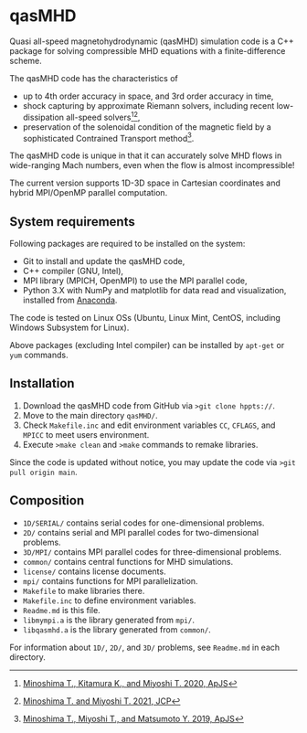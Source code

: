 # qasMHD
Quasi all-speed magnetohydrodynamic (qasMHD) simulation code is a C++ package for solving compressible MHD equations with a finite-difference scheme.

The qasMHD code has the characteristics of
- up to 4th order accuracy in space, and 3rd order accuracy in time,
- shock capturing by approximate Riemann solvers, including recent low-dissipation all-speed solvers[^1][^2],
- preservation of the solenoidal condition of the magnetic field by a sophisticated Contrained Transport method[^3].

The qasMHD code is unique in that it can accurately solve MHD flows in wide-ranging Mach numbers, even when the flow is almost incompressible!

The current version supports 1D-3D space in Cartesian coordinates and hybrid MPI/OpenMP parallel computation.

## System requirements
Following packages are required to be installed on the system:
- Git to install and update the qasMHD code,
- C++ compiler (GNU, Intel),
- MPI library (MPICH, OpenMPI) to use the MPI parallel code,
- Python 3.X with NumPy and matplotlib for data read and visualization, installed from [Anaconda](https://www.anaconda.com/products/distribution).

The code is tested on Linux OSs (Ubuntu, Linux Mint, CentOS, including Windows Subsystem for Linux).

Above packages (excluding Intel compiler) can be installed by `apt-get` or `yum` commands.

## Installation
1. Download the qasMHD code from GitHub via `>git clone hppts://`.
2. Move to the main directory `qasMHD/`.
3. Check `Makefile.inc` and edit environment variables `CC`, `CFLAGS`, and `MPICC` to meet users environment.
4. Execute `>make clean` and `>make` commands to remake libraries.

Since the code is updated without notice, you may update the code via `>git pull origin main`.

## Composition
- `1D/SERIAL/` contains serial codes for one-dimensional problems.
- `2D/` contains serial and MPI parallel codes for two-dimensional problems.
- `3D/MPI/` contains MPI parallel codes for three-dimensional problems.
- `common/` contains central functions for MHD simulations.
- `license/` contains license documents.
- `mpi/` contains functions for MPI parallelization.
- `Makefile` to make libraries there.
- `Makefile.inc` to define environment variables.
- `Readme.md` is this file.
- `libmympi.a` is the library generated from `mpi/`.
- `libqasmhd.a` is the library generated from `common/`.

For information about `1D/`, `2D/`, and `3D/` problems, see `Readme.md` in each directory.

[^1]: [Minoshima T., Kitamura K., and Miyoshi T. 2020, ApJS](https://iopscience.iop.org/article/10.3847/1538-4365/ab8aee/meta)
[^2]: [Minoshima T. and Miyoshi T. 2021, JCP](https://www.sciencedirect.com/science/article/pii/S0021999121005349)
[^3]: [Minoshima T., Miyoshi T., and Matsumoto Y. 2019, ApJS](https://iopscience.iop.org/article/10.3847/1538-4365/ab1a36/meta)
